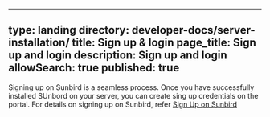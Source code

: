  ---
type: landing
directory: developer-docs/server-installation/
title: Sign up & login
page_title: Sign up and login
description: Sign up and login
allowSearch: true
published: true
---

Signing up on Sunbird is a seamless process. Once you have successfully installed SUnbord on your server, you can create sing up credentials on the portal. For details on signing up on Sunbird, refer <a href="http://www.sunbird.org/features-documentation/signup/" target="_blank">Sign Up on Sunbird</a>

